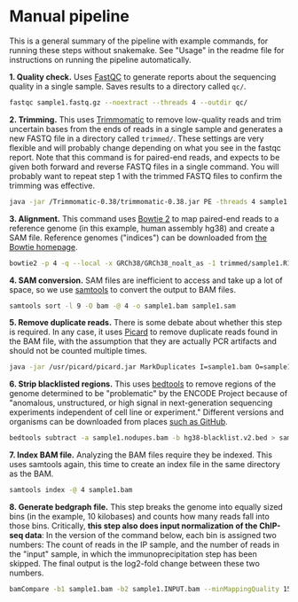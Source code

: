 # Manual pipeline

This is a general summary of the pipeline with example commands, for running these steps without snakemake. See "Usage" in the readme file for instructions on running the pipeline automatically.

**1. Quality check.** Uses [FastQC](https://www.bioinformatics.babraham.ac.uk/projects/fastqc/) to generate reports about the sequencing quality in a single sample. Saves results to a directory called `qc/`.

```sh
fastqc sample1.fastq.gz --noextract --threads 4 --outdir qc/
```

**2. Trimming.** This uses [Trimmomatic](http://www.usadellab.org/cms/?page=trimmomatic) to remove low-quality reads and trim uncertain bases from the ends of reads in a single sample and generates a new FASTQ file in a directory called `trimmed/`. These settings are very flexible and will probably change depending on what you see in the fastqc report. Note that this command is for paired-end reads, and expects to be given both forward and reverse FASTQ files in a single command. You will probably want to repeat step 1 with the trimmed FASTQ files to confirm the trimming was effective.

```sh
java -jar /Trimmomatic-0.38/trimmomatic-0.38.jar PE -threads 4 sample1.R1.fastq.gz sample1.R2.fastq.gz trimmed/sample1.R1.fastq.gz trimmed/sample1.R2.fastq.gz SLIDINGWINDOW:4:20 MINLEN:20
```

**3. Alignment.** This command uses [Bowtie 2](https://bowtie-bio.sourceforge.net/bowtie2/index.shtml) to map paired-end reads to a reference genome (in this example, human assembly hg38) and create a SAM file. Reference genomes ("indices") can be downloaded from [the Bowtie homepage](https://bowtie-bio.sourceforge.net/bowtie2/index.shtml).

```sh
bowtie2 -p 4 -q --local -x GRCh38/GRCh38_noalt_as -1 trimmed/sample1.R1.fastq.gz -2 trimmed/sample1.R2.fastq.gz -X 300 -S sample1.sam
```

**4. SAM conversion.** SAM files are inefficient to access and take up a lot of space, so we use [samtools](http://www.htslib.org/) to convert the output to BAM files.

```sh
samtools sort -l 9 -O bam -@ 4 -o sample1.bam sample1.sam
```

**5. Remove duplicate reads.** There is some debate about whether this step is required. In any case, it uses [Picard](https://broadinstitute.github.io/picard/) to remove duplicate reads found in the BAM file, with the assumption that they are actually PCR artifacts and should not be counted multiple times.

```sh
java -jar /usr/picard/picard.jar MarkDuplicates I=sample1.bam O=sample1.nodupes.bam M=sample1.txt REMOVE_DUPLICATES=true
```

**6. Strip blacklisted regions.** This uses [bedtools](https://bedtools.readthedocs.io/en/latest/) to remove regions of the genome determined to be "problematic" by the ENCODE Project because of "anomalous, unstructured, or high signal in next-generation sequencing experiments independent of cell line or experiment." Different versions and organisms can be downloaded from places [such as GitHub](https://github.com/Boyle-Lab/Blacklist/tree/master/lists).

```sh
bedtools subtract -a sample1.nodupes.bam -b hg38-blacklist.v2.bed > sample1.final.bam
```

**7. Index BAM file.** Analyzing the BAM files require they be indexed. This uses samtools again, this time to create an index file in the same directory as the BAM.

```sh
samtools index -@ 4 sample1.bam
```

**8. Generate bedgraph file.** This step breaks the genome into equally sized bins (in the example, 10 kilobases) and counts how many reads fall into those bins. Critically, **this step also does input normalization of the ChIP-seq data**: In the version of the command below, each bin is assigned two numbers: The count of reads in the IP sample, and the number of reads in the "input" sample, in which the immunoprecipitation step has been skipped. The final output is the log2-fold change between these two numbers.

```sh
bamCompare -b1 sample1.bam -b2 sample1.INPUT.bam --minMappingQuality 15 --binSize 10000 --numberOfProcessors 4 --outFileFormat bedgraph --outFileName sample1.bedgraph
```

